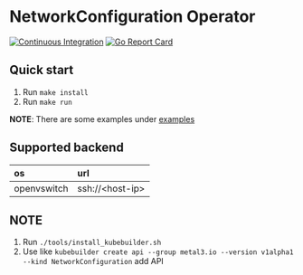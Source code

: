 # NetworkConfiguration Operator

[![Continuous Integration](https://github.com/Hellcatlk/networkconfiguration-operator/workflows/Continuous%20Integration/badge.svg)](https://github.com/Hellcatlk/networkconfiguration-operator/actions)
[![Go Report Card](https://goreportcard.com/badge/github.com/Hellcatlk/networkconfiguration-operator)](https://goreportcard.com/report/github.com/Hellcatlk/networkconfiguration-operator)

## Quick start

1. Run `make install`
2. Run `make run`

**NOTE**: There are some examples under [examples](./examples)

## Supported backend

|os|url|
|:-|:-|
|openvswitch|ssh://\<host-ip>|

## NOTE

1. Run `./tools/install_kubebuilder.sh`
2. Use like `kubebuilder create api --group metal3.io --version v1alpha1 --kind NetworkConfiguration` add API
